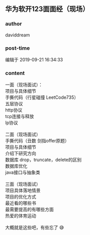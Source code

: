 ## 华为软开123面面经（现场）
### author 
daviddream
### post-time 

编辑于  2019-09-21 16:34:33
### content 
<div class="post-topic-des nc-post-content">
 <div>
  一面（现场面试）：
 </div>
 <div>
  项目与具体细节
 </div>
 <div>
  手撕代码（行星碰撞 LeetCode735）
 </div>
 <div>
  五层协议
 </div>
 <div>
  http协议
 </div>
 <div>
  tcp连接与释放
 </div>
 <div>
  Ip协议
 </div>
 <div>
  <br/>
 </div>
 <div>
  二面（现场面试）
 </div>
 <div>
  手撕代码（丑数 剑指offer原题）
 </div>
 <div>
  项目与具体细节
 </div>
 <div>
  介绍下研究方向
 </div>
 <div>
  数据库 drop，truncate，delete的区别
 </div>
 <div>
  数据库优化
 </div>
 <div>
  <span>
   java接口与抽象类
  </span>
  <br/>
 </div>
 <div>
  <br/>
 </div>
 <div>
  三面（现场面试）
 </div>
 <div>
  项目具体落地情景
 </div>
 <div>
  项目的优化方式
 </div>
 <div>
  最近看的哪些书
 </div>
 <div>
  最需要提高的有哪些方面
 </div>
 <div>
  热爱的体育运动
 </div>
 <div>
  <br/>
 </div>
 <div>
  大概就是这些吧，有些忘了
  <span>
   😅
  </span>
 </div>
</div>

